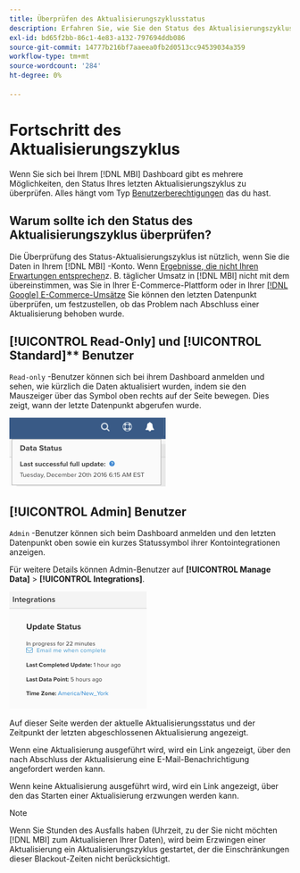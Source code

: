 ```yaml
---
title: Überprüfen des Aktualisierungszyklusstatus
description: Erfahren Sie, wie Sie den Status des Aktualisierungszyklus überprüfen.
exl-id: bd65f2bb-86c1-4e83-a132-797694ddb086
source-git-commit: 14777b216bf7aaeea0fb2d0513cc94539034a359
workflow-type: tm+mt
source-wordcount: '284'
ht-degree: 0%

---
```


# Fortschritt des Aktualisierungszyklus

Wenn Sie sich bei Ihrem [!DNL MBI] Dashboard gibt es mehrere Möglichkeiten, den Status Ihres letzten Aktualisierungszyklus zu überprüfen. Alles hängt vom Typ [Benutzerberechtigungen](../administrator/user-management/user-management.md) das du hast.

## Warum sollte ich den Status des Aktualisierungszyklus überprüfen?

Die Überprüfung des Status-Aktualisierungszyklus ist nützlich, wenn Sie die Daten in Ihrem [!DNL MBI] -Konto. Wenn [Ergebnisse, die nicht Ihren Erwartungen entsprechen](../data-analyst/data-warehouse-mgr/data-and-updates-faq.md)z. B. täglicher Umsatz in [!DNL MBI] nicht mit dem übereinstimmen, was Sie in Ihrer E-Commerce-Plattform oder in Ihrer [[!DNL Google] E-Commerce-Umsätze](https://experienceleague.adobe.com/docs/commerce-knowledge-base/kb/troubleshooting/miscellaneous/diagnosing-google-ecommerce-revenue-discrepancies.html?lang=en) Sie können den letzten Datenpunkt überprüfen, um festzustellen, ob das Problem nach Abschluss einer Aktualisierung behoben wurde.

## [!UICONTROL Read-Only] und [!UICONTROL Standard]** Benutzer

`Read-only` -Benutzer können sich bei ihrem Dashboard anmelden und sehen, wie kürzlich die Daten aktualisiert wurden, indem sie den Mauszeiger über das Symbol oben rechts auf der Seite bewegen. Dies zeigt, wann der letzte Datenpunkt abgerufen wurde.

![](../../mbi/assets/last-success-data.png)

## [!UICONTROL Admin] Benutzer

`Admin` -Benutzer können sich beim Dashboard anmelden und den letzten Datenpunkt oben sowie ein kurzes Statussymbol ihrer Kontointegrationen anzeigen.

Für weitere Details können Admin-Benutzer auf **[!UICONTROL Manage Data]** > **[!UICONTROL Integrations]**.

![](../../mbi/assets/detail-manage-data-integrations.png)

Auf dieser Seite werden der aktuelle Aktualisierungsstatus und der Zeitpunkt der letzten abgeschlossenen Aktualisierung angezeigt.

Wenn eine Aktualisierung ausgeführt wird, wird ein Link angezeigt, über den nach Abschluss der Aktualisierung eine E-Mail-Benachrichtigung angefordert werden kann.

Wenn keine Aktualisierung ausgeführt wird, wird ein Link angezeigt, über den das Starten einer Aktualisierung erzwungen werden kann.

>[!NOTE]
>
>Wenn Sie Stunden des Ausfalls haben (Uhrzeit, zu der Sie nicht möchten [!DNL MBI] zum Aktualisieren Ihrer Daten), wird beim Erzwingen einer Aktualisierung ein Aktualisierungszyklus gestartet, der die Einschränkungen dieser Blackout-Zeiten nicht berücksichtigt.
